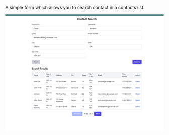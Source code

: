 A simple form which allows you to search contact in a contacts list.

![Current UI Image](https://raw.githubusercontent.com/AshwinAnand868/search-contact-form-basic-test/main/ui-image.jpg)
